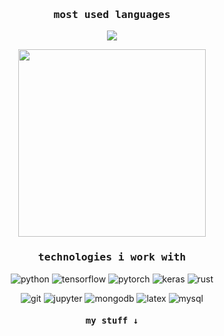 <h3 align="center"><samp>most used languages<samp></h3>
<p align="center"><img src="https://github-readme-stats.vercel.app/api/top-langs/?username=keyp0s&layout=compact&theme=dark&bg_color=0D1117&hide_border=true&border_radius=0&hide_title=true" /></p>

<p align="center"><a href="https://krypos.me"><img width="300px" src="https://media0.giphy.com/media/EfPXGnbJwFC0g/giphy.gif" /></a></p>
<h3 align="center"><samp>technologies i work with</samp></h3>
<p align="center">
<img alt="python" src="https://img.shields.io/badge/python-0D1117?logo=python&logoColor=blue&style=flat-square">
<img alt="tensorflow" src="https://img.shields.io/badge/tensorflow-0D1117?logo=tensorflow&logoColor=FF86001&style=flat-square">
<img alt="pytorch" src="https://img.shields.io/badge/pytorch-0D1117?logo=pytorch&logoColor=EE4C2C&style=flat-square">
<img alt="keras" src="https://img.shields.io/badge/keras-0D1117?logo=keras&logoColor=C90000&style=flat-square">
  <img alt="rust" src="https://img.shields.io/badge/rust-0D1117?logo=rust&logoColor=F74C00&style=flat-square">

</p>
  <p align="center">
<img alt="git" src="https://img.shields.io/badge/git-0D1117?logo=git&logoColor=E84E31&style=flat-square">
<img alt="jupyter" src="https://img.shields.io/badge/jupyter-0D1117?logo=jupyter&logoColor=F37821&style=flat-square">
<img alt="mongodb" src="https://img.shields.io/badge/mongodb-0D1117?logo=mongodb&logoColor=10AA50&style=flat-square">
<img alt="latex" src="https://img.shields.io/badge/latex-0D1117?logo=latex&logoColor=008181&style=flat-square">
<img alt="mysql" src="https://img.shields.io/badge/mysql-0D1117?logo=mysql&logoColor=E48E00&style=flat-square">
</p>

<h4 align="center"><samp>my stuff ↓</samp></h4>
